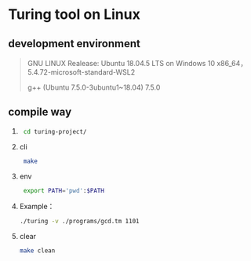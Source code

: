# Turing tool on Linux 

## development environment

> GNU LINUX Realease: Ubuntu 18.04.5 LTS on Windows 10 x86_64，5.4.72-microsoft-standard-WSL2
>
> g++ (Ubuntu 7.5.0-3ubuntu1~18.04) 7.5.0

## compile way

1. ```bash
    cd turing-project/
    ```
2. cli
   ```bash
    make
   ```

3. env
   ```bash
    export PATH='pwd':$PATH
    ```
   
4. Example：

   ````bash
   ./turing -v ./programs/gcd.tm 1101 
   ````

5. clear
    ```bash
    make clean
    ```

